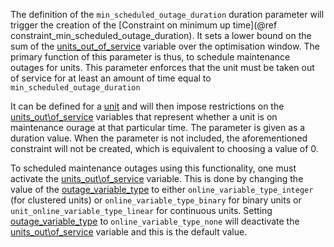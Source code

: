 The definition of the `min_scheduled_outage_duration` duration parameter will trigger the creation of the [Constraint on minimum up time](@ref constraint_min_scheduled_outage_duration). It sets a lower bound on the sum of the [units\_out\_of\_service](@ref) variable over the optimisation window. The primary function of this parameter is thus, to schedule maintenance outages for units. This parameter enforces that the unit must be taken out of service for at least an amount of time equal to `min_scheduled_outage_duration`

It can be defined for a [unit](@ref) and will then impose restrictions on the [units\_out\of\_service](@ref) variables that represent whether a unit is on maintenance ourage at that particular time. The parameter is given as a duration value. When the parameter is not included, the aforementioned constraint will not be created, which is equivalent to choosing a value of 0.

To scheduled maintenance outages using this functionality, one must activate the [units\_out\of\_service](@ref) variable. This is done by changing the value of the [outage\_variable\_type](@ref) to either `online_variable_type_integer` (for clustered units) or `online_variable_type_binary` for binary units or `unit_online_variable_type_linear` for continuous units. Setting [outage\_variable\_type](@ref) to `online_variable_type_none` will deactivate the [units\_out\of\_service](@ref) variable and this is the default value.

